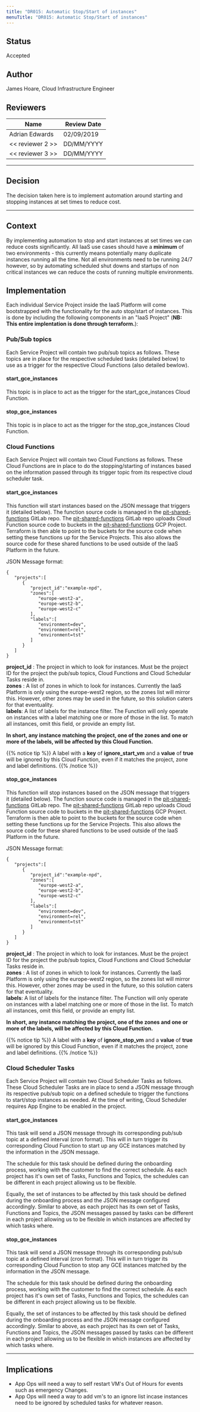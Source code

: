 ```yaml
---
title: "DR015: Automatic Stop/Start of instances"
menuTitle: "DR015: Automatic Stop/Start of instances"
---
```


## Status

Accepted

## Author

James Hoare, Cloud Infrastructure Engineer

## Reviewers

| Name                        | Review Date |
| --------------------------- |-------------|
| Adrian Edwards              | 02/09/2019  |
| << reviewer 2 >>            | DD/MM/YYYY  |
| << reviewer 3 >>            | DD/MM/YYYY  |

---

## Decision

The decision taken here is to implement automation around starting and stopping instances at set times to reduce cost.

---

## Context

By implementing automation to stop and start instances at set times we can reduce costs significantly. All IaaS use cases should have a **minimum** of two environments - this currently means potentially many duplicate instances running all the time. Not all environments need to be running 24/7 however, so by automating scheduled shut downs and startups of non critical instances we can reduce the costs of running multiple environments.

## Implementation

Each individual Service Project inside the IaaS Platform will come bootstrapped with the functionality for the auto stop/start of instances. This is done by including the following components in an "IaaS Project" (**NB: This entire implentation is done through terraform.**):

### Pub/Sub topics

Each Service Project will contain two pub/sub topics as follows. These topics are in place for the respective scheduled tasks (detailed below) to use as a trigger for the respective Cloud Functions (also detailed bewlow).

#### start_gce_instances

This topic is in place to act as the trigger for the start_gce_instances Cloud Function.

#### stop_gce_instances

This topic is in place to act as the trigger for the stop_gce_instances Cloud Function.

### Cloud Functions

Each Service Project will contain two Cloud Functions as follows. These Cloud Functions are in place to do the stopping/starting of instances based on the information passed through its trigger topic from its respective cloud scheduler task.

#### start_gce_instances

This function will start instances based on the JSON message that triggers it (detailed below). The function source code is managed in the [pit-shared-functions](https://gitlab.com/Lz-demo-docs/pit_platform/pit_platform_cloud/pit-shared-functions) GitLab repo. The [pit-shared-functions](https://gitlab.com/Lz-demo-docs/pit_platform/pit_platform_cloud/pit-shared-functions) GitLab repo uploads Cloud Function source code to buckets in the [pit-shared-functions](https://console.cloud.google.com/compute/instances?project=pit-shared-functions) GCP Project. Terraform is then able to point to the buckets for the source code when setting these functions up for the Service Projects. This also allows the source code for these shared functions to be used outside of the IaaS Platform in the future.

JSON Message format:

```
{
   "projects":[
      {
         "project_id":"example-npd",
         "zones":[
            "europe-west2-a",
            "europe-west2-b",
            "europe-west2-c"
         ],
         "labels":[
            "environment=dev",
            "environment=rel",
            "environment=tst"
         ]
      }
   ]
}
```

**project_id** : The project in which to look for instances. Must be the project ID for the project the pub/sub topics, Cloud Functions and Cloud Schedular Tasks reside in.  
**zones** : A list of zones in which to look for instances. Currently the IaaS Platform is only using the europe-west2 region, so the zones list will mirror this. However, other zones may be used in the future, so this solution caters for that eventuality.  
**labels**: A list of labels for the instance filter. The Function will only operate on instances with a label matching one or more of those in the list. To match all instances, omit this field, or provide an empty list.  

**In short, any instance matching the project, one of the zones and one or more of the labels, will be affected by this Cloud Function.**

{{% notice tip %}}
A label with a **key** of **ignore_start_vm** and a **value** of **true** will be ignored by this Cloud Function, even if it matches the project, zone and label definitions.
{{% /notice %}}

#### stop_gce_instances

This function will stop instances based on the JSON message that triggers it (detailed below). The function source code is managed in the [pit-shared-functions](https://gitlab.com/Lz-demo-docs/pit_platform/pit_platform_cloud/pit-shared-functions) GitLab repo. The [pit-shared-functions](https://gitlab.com/Lz-demo-docs/pit_platform/pit_platform_cloud/pit-shared-functions) GitLab repo uploads Cloud Function source code to buckets in the [pit-shared-functions](https://console.cloud.google.com/compute/instances?project=pit-shared-functions) GCP Project. Terraform is then able to point to the buckets for the source code when setting these functions up for the Service Projects. This also allows the source code for these shared functions to be used outside of the IaaS Platform in the future.

JSON Message format:

```
{
   "projects":[
      {
         "project_id":"example-npd",
         "zones":[
            "europe-west2-a",
            "europe-west2-b",
            "europe-west2-c"
         ],
         "labels":[
            "environment=dev",
            "environment=rel",
            "environment=tst"
         ]
      }
   ]
}
```

**project_id** : The project in which to look for instances. Must be the project ID for the project the pub/sub topics, Cloud Functions and Cloud Schedular Tasks reside in.  
**zones** : A list of zones in which to look for instances. Currently the IaaS Platform is only using the europe-west2 region, so the zones list will mirror this. However, other zones may be used in the future, so this solution caters for that eventuality.  
**labels**: A list of labels for the instance filter. The Function will only operate on instances with a label matching one or more of those in the list. To match all instances, omit this field, or provide an empty list.  

**In short, any instance matching the project, one of the zones and one or more of the labels, will be affected by this Cloud Function.**

{{% notice tip %}}
A label with a **key** of **ignore_stop_vm** and a **value** of **true** will be ignored by this Cloud Function, even if it matches the project, zone and label definitions.
{{% /notice %}}

### Cloud Scheduler Tasks

Each Service Project will contain two Cloud Scheduler Tasks as follows. These Cloud Scheduler Tasks are in place to send a JSON message through its respective pub/sub topic on a defined schedule to trigger the functions to start/stop instances as needed. At the time of writing, Cloud Scheduler requires App Engine to be enabled in the project.

#### start_gce_instances

This task will send a JSON message through its corresponding pub/sub topic at a defined interval (cron format). This will in turn trigger its corresponding Cloud Function to start up any GCE instances matched by the information in the JSON message.

The schedule for this task should be defined during the onboarding process, working with the customer to find the correct schedule. As each project has it's own set of Tasks, Functions and Topics, the schedules can be different in each project allowing us to be flexible.

Equally, the set of instances to be affected by this task should be defined during the onboarding process and the JSON message configured accordingly. Similar to above, as each project has its own set of Tasks, Functions and Topics, the JSON messages passed by tasks can be different in each project allowing us to be flexible in which instances are affected by which tasks where.

#### stop_gce_instances

This task will send a JSON message through its corresponding pub/sub topic at a defined interval (cron format). This will in turn trigger its corresponding Cloud Function to stop any GCE instances matched by the information in the JSON message.

The schedule for this task should be defined during the onboarding process, working with the customer to find the correct schedule. As each project has it's own set of Tasks, Functions and Topics, the schedules can be different in each project allowing us to be flexible.

Equally, the set of instances to be affected by this task should be defined during the onboarding process and the JSON message configured accordingly. Similar to above, as each project has its own set of Tasks, Functions and Topics, the JSON messages passed by tasks can be different in each project allowing us to be flexible in which instances are affected by which tasks where.

---

## Implications

- App Ops will need a way to self restart VM's Out of Hours for events such as emergency Changes.
- App Ops will need a way to add vm's to an ignore list incase instances need to be ignored by scheduled tasks for whatever reason.

